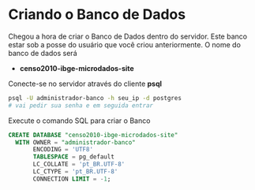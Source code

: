 # Criando o Banco de Dados

Chegou a hora de criar o Banco de Dados dentro do servidor. Este banco estar sob a posse do usuário que você criou anteriormente. O nome do banco de dados será
* **censo2010-ibge-microdados-site**

Conecte-se no servidor através do cliente **psql**

```bash
psql -U administrador-banco -h seu_ip -d postgres
# vai pedir sua senha e em seguida entrar
```
Execute o comando SQL para criar o Banco

```sql
CREATE DATABASE "censo2010-ibge-microdados-site"
  WITH OWNER = "administrador-banco"
       ENCODING = 'UTF8'
       TABLESPACE = pg_default
       LC_COLLATE = 'pt_BR.UTF-8'
       LC_CTYPE = 'pt_BR.UTF-8'
       CONNECTION LIMIT = -1;
```
